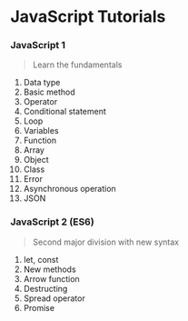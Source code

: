 # JavaScript Tutorials 


### JavaScript 1
> Learn the fundamentals
1. Data type 
1. Basic method
1. Operator
1. Conditional statement
1. Loop 
1. Variables 
1. Function
1. Array
1. Object
1. Class
1. Error
1. Asynchronous operation
1. JSON


### JavaScript 2 (ES6)
> Second major division with new syntax

1. let, const
1. New methods
1. Arrow function 
1. Destructing 
1. Spread operator 
1. Promise